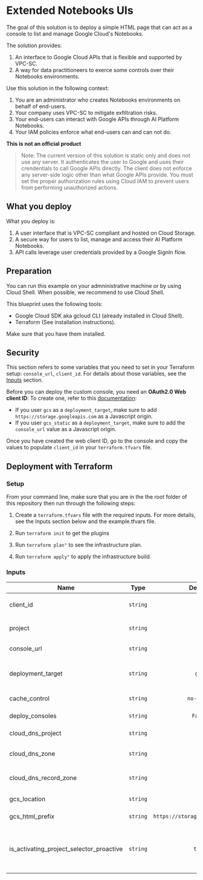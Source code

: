 # Extended Notebooks UIs

The goal of this solution is to deploy a simple HTML page that can act as a console to list and manage Google Cloud's Notebooks.

The solution provides:

1. An interface to Google Cloud APIs that is flexible and supported by VPC-SC.
1. A way for data practitioneers to exerce some controls over their Notebooks environments.

Use this solution in the following context:

1. You are an administrator who creates Notebooks environments on behalf of end-users.
1. Your company uses VPC-SC to mitigate exfiltration risks.
1. Your end-users can interact with Google APIs through AI Platform Notebooks.
1. Your IAM policies enforce what end-users can and can not do.

**This is not an official product**

> Note: The current version of this solution is static only and does not use any server. It authenticates the user to Google and uses their crendentials to call Google APIs directly. The client does not enforce any server-side logic other than what Google APIs provide. You must set the proper authorization rules using Cloud IAM to prevent users from performing unauthorized actions.

## What you deploy

What you deploy is:

1. A user interface that is VPC-SC compliant and hosted on Cloud Storage.
1. A secure way for users to list, manage and access their AI Platform Notebooks.
1. API calls leverage user credentials provided by a Google SignIn flow.

## Preparation

You can run this example on your admninistrative machine or by using Cloud Shell. When possible, we recommend to use Cloud Shell.

This blueprint uses the following tools:

- Google Cloud SDK aka gcloud CLI (already installed in Cloud Shell).
- Terraform (See installation instructions).

Make sure that you have them installed.

## Security

This section refers to some variables that you need to set in your Terraform setup: `console_url`, `client_id`. For details about those variables, see the [Inputs](#inputs) section.

Before you can deploy the custom console, you need an **OAuth2.0 Web client ID**: To create one, refer to this [documentation](https://support.google.com/cloud/answer/6158849#zippy=%2Cweb-applications):

- If you user `gcs` as a `deployment_target`, make sure to add `https://storage.googleapis.com` as a Javascript origin.
- If you user `gcs_static` as a `deployment_target`, make sure to add the `console_url` value as a Javascript origin.

Once you have created the web client ID, go to the console and copy the values to populate `client_id` in your `terraform.tfvars` file.

## Deployment with Terraform

### Setup

From your command line, make sure that you are in the the root folder of this repository then run through the following steps:

1. Create a `terraform.tfvars` file with the required inputs. For more details, see the Inputs section below and the example.tfvars file.

1. Run `terraform init` to get the plugins

1. Run `terraform plan"` to see the infrastructure plan.

1. Run `terraform apply"` to apply the infrastructure build.

### Inputs

| Name | Type | Default | Required |  Description |
|------|-------------|:----:|:-----:|:-----|
|client_id|`string`||yes|An Google Cloud oauth2.0 Client ID for web applications. Ex: `987654321-ghijklm.apps.googleusercontent.com`
|project|`string`||yes|Google Cloud project where to deploy the console. Ex: `example-project-id`|
|console_url|`string`||yes|Url for users to access the console. Ex: `console.example.com`|
|deployment_target|`string`|`gcs`|no|Where to deploy the UI. Currently supports Cloud Storage `gcs` and Cloud Storage static buckets `gcs_static`.|
|cache_control|`string`|`no-cache`|no| Caching behavior for index.html, 404.html and config.js.|
|deploy_consoles|`string`|`False`|no| Whether to create an example Notebook Console.|
|cloud_dns_project|`string`||no|Project where your Cloud DNS is set up. Ex: `example-project-dns-id`|
|cloud_dns_zone|`string`||no|Name of the Cloud DNS zone to create for your console. Ex: `example-com-zone`|
|cloud_dns_record_zone|`string`||no|Name of the Cloud DNS zone where you want to add the DNS record for the console. Ex: `example-com-zone`|
|gcs_location|`string`||no|Location where to create the bucket that host the console. Ex: `US`|
|gcs_html_prefix|`string`|`https://storage.googleapis.com`|no|GCS URL prefix that gives access to objects|
|is_activating_project_selector_proactive|`string`|`true`|no|Whether users must enabled the project selector through the `hasProjectSelector` URL parameter. When set to `true`, users must always set `projectId` in the URL to display instances for that project.|

